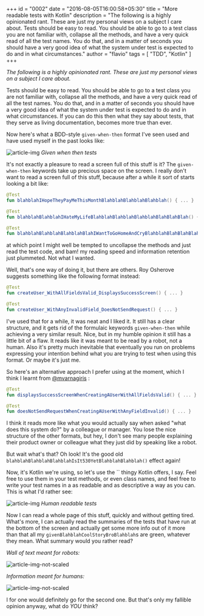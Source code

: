 +++
id = "0002"
date = "2016-08-05T16:00:58+05:30"
title = "More readable tests with Kotlin"
description = "The following is a highly opinionated rant. These are just my personal views on a subject I care about. Tests should be easy to read. You should be able to go to a test class you are not familiar with, collapse all the methods, and have a very quick read of all the test names. You do that, and in a matter of seconds you should have a very good idea of what the system under test is expected to do and in what circumstances."
author = "flavio"
tags = [ "TDD", "Kotlin" ]
+++

*The following is a highly opinionated rant. These are just my personal views on a subject I care about.*

Tests should be easy to read. You should be able to go to a test class you are not familiar with, collapse all the methods, and have a very quick read of all the test names. You do that, and in a matter of seconds you should have a very good idea of what the system under test is expected to do and in what circumstances. If you can do this then what they say about tests, that they serve as living documentation, becomes more true than ever.

Now here's what a BDD-style `given-when-then` format I've seen used and have used myself in the past looks like:

![article-img](https://raw.githubusercontent.com/Tengio/tengio.com/master/static/img/blog/0002/given-when-then-sample.jpg)
*Given when then tests*

It's not exactly a pleasure to read a screen full of this stuff is it? The `given-when-then` keywords take up precious space on the screen. I really don't want to read a screen full of this stuff, because after a while it sort of starts looking a bit like:

```kotlin
@Test
fun blahblahIHopeTheyPayMeThisMonthBlahblahBlahblahBlahblah() { ... }

@Test
fun blahblahBlahblahIHateMyLifeBlahblahBlahblahBlahblahBlahBlahBlah() { ... }

@Test
fun blahblahBlahblahBlahblahBlahIWantToGoHomeAndCryBlahblahBlahBlahBlah() { ... }
```

at which point I might well be tempted to uncollapse the methods and just read the test code, and bam! my reading speed and information retention just plummeted. Not what I wanted.

Well, that's one way of doing it, but there are others. Roy Osherove suggests something like the following format instead:

```kotlin
@Test
fun createUser_WithAllFieldsValid_DisplaysSuccessScreen() { ... }

@Test
fun createUser_WithAnyInvalidField_DoesNotSendRequest() { ... }
```

I've used that for a while, it was neat and I liked it. It still has a clear structure, and it gets rid of the formulaic keywords `given-when-then` while achieving a very similar result. Nice, but in my humble opinion it still has a little bit of a flaw. It reads like it was meant to be read by a robot, not a human. Also it's pretty much inevitable that eventually you run on problems expressing your intention behind what you are trying to test when using this format. Or maybe it's just me.

So here's an alternative approach I prefer using at the moment, which I think I learnt from [@mvarnagiris](https://medium.com/@mvarnagiris) :

```kotlin
@Test
fun displaysSuccessScreenWhenCreatingAUserWithAllFieldsValid() { ... }

@Test
fun doesNotSendRequestWhenCreatingAUserWithAnyFieldInvalid() { ... }
```

I think it reads more like what you would actually say when asked "what does this system do?" by a colleague or manager. You lose the nice structure of the other formats, but hey, I don't see many people explaining their product owner or colleague what they just did by speaking like a robot.

But wait what's that? Oh look! It's the good old `blahblahBlahblahBlahblahIsIt530YetBlahblahBlahblah()` effect again!

Now, it's Kotlin we're using, so let's use the `` thingy Kotlin offers, I say. Feel free to use them in your test methods, or even class names, and feel free to write your test names in a as readable and as descriptive a way as you can. This is what I'd rather see:

![article-img](https://raw.githubusercontent.com/Tengio/tengio.com/master/static/img/blog/0002/human-readable-tests.jpg)
*Human readable tests*

Now I can read a whole page of this stuff, quickly and without getting tired. What's more, I can actually read the summaries of the tests that have run at the bottom of the screen and actually get some more info out of it more than that all my `givenBlahblahCoolStoryBroBlahblah`s are green, whatever they mean. What summary would you rather read?

*Wall of text meant for robots:*

![article-img-not-scaled](https://raw.githubusercontent.com/Tengio/tengio.com/master/static/img/blog/0002/robot-readable-results.jpg)

*Information meant for humans:*

![article-img-not-scaled](https://raw.githubusercontent.com/Tengio/tengio.com/master/static/img/blog/0002/human-readable-results.jpg)

I for one would definitely go for the second one. But that's only my fallible opinion anyway, what do *YOU* think?
